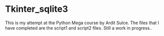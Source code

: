 # Tkinter_sqlite3


This is my attempt at the Python Mega course by Ardit Sulce.  The files that I have completed are the script1 and script2 files.  Still a work in progress..
